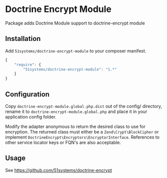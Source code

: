 # Doctrine Encrypt Module
Package adds Doctrine Module support to doctrine-encrypt module

## Installation
Add `51systems/doctrine-encrypt-module` to your composer manifest.
```js
{
    "require": {
        "51systems/doctrine-encrypt-module": "1.*"
    }
}
```

## Configuration
Copy `doctrine-encrypt-module.global.php.dist` out of the config/ directory, rename it to `doctrine-encrypt-module.global.php`
and place it in your application config folder.

Modify the adapter anonymous to return the desired class to use for encryption. The returned class must either be a `Zend\Crypt\BlockCipher`
or implement `DoctrineEncrypt\Encryptors\EncryptorInterface`. References to other service locator keys
or FQN's are also acceptable.

## Usage
See https://github.com/51systems/doctrine-encrypt
